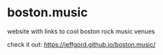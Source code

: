 # boston.music
 website with links to cool boston rock music venues

 check it out: https://jeffgord.github.io/boston.music/

